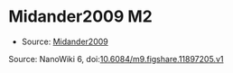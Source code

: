 <a name="material" />

# Midander2009 M2
<script type="application/ld+json">
  {
    "@context": "https://schema.org/",
    "@type": "ChemicalSubstance",
    "@id": "https://egonw.github.io/nanowiki/nanowiki434.html#material",
    "http://purl.org/dc/terms/conformsTo":
      {
        "@type": "CreativeWork",
        "@id": "https://bioschemas.org/profiles/ChemicalSubstance/0.4-RELEASE/"
      },
    "identfier": "434",
    "name": "Midander2009 M2",
    "url": "https://egonw.github.io/nanowiki/nanowiki434.html#material",
    "sameAs": "http://127.0.0.1/mediawiki/index.php/Special:URIResolver/Midander2009_M2"
  }
</script>


* Source: [Midander2009](articleMidander2009.md)


Source: NanoWiki 6, doi:[10.6084/m9.figshare.11897205.v1](https://doi.org/10.6084/m9.figshare.11897205.v1)
